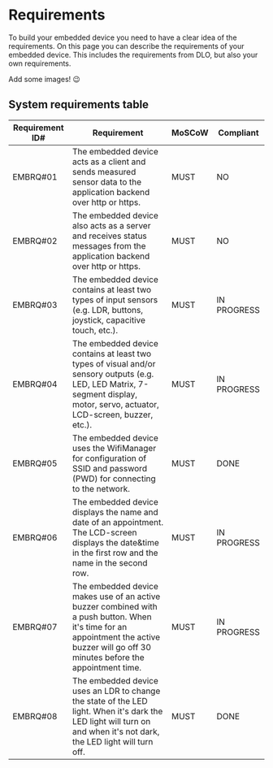 # Requirements

To build your embedded device you need to have a clear idea of the requirements. On this page you can describe the requirements of your embedded device. This includes the requirements from DLO, but also your own requirements.

Add some images! 😉

## System requirements table
| **Requirement ID#** | **Requirement**                                                                                                                                                                        | **MoSCoW** | **Compliant** |
|---------------------|----------------------------------------------------------------------------------------------------------------------------------------------------------------------------------------|------------|---------------|
| EMBRQ#01            | The embedded device acts as a client and sends measured sensor data to the application backend over http or https.                                                                     | MUST       | NO            |
| EMBRQ#02            | The embedded device also acts as a server and receives status messages from the application backend over http or https.                                                                | MUST       | NO            |
| EMBRQ#03            | The embedded device contains at least two types of input sensors (e.g. LDR, buttons, joystick, capacitive touch, etc.).                                                                | MUST       | IN PROGRESS   |
| EMBRQ#04            | The embedded device contains at least two types of visual and/or sensory outputs (e.g. LED, LED Matrix, 7-segment display, motor, servo, actuator, LCD-screen, buzzer, etc.).          | MUST       | IN PROGRESS   |
| EMBRQ#05            | The embedded device uses the WifiManager for configuration of SSID and password (PWD) for connecting to the network.                                                                   | MUST       | DONE          |
| EMBRQ#06            | The embedded device displays the name and date of an appointment. The LCD-screen displays the date&time in the first row and the name in the second row.                               | MUST       | IN PROGRESS   |
| EMBRQ#07            | The embedded device makes use of an active buzzer combined with a push button. When it's time for an appointment the active buzzer will go off 30 minutes before the appointment time. | MUST       | IN PROGRESS   |
| EMBRQ#08            | The embedded device uses an LDR to change the state of the LED light. When it's dark the LED light will turn on and when it's not dark, the LED light will turn off.                   | MUST       | DONE          |

 